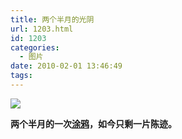 ```yaml
---
title: 两个半月的光阴
url: 1203.html
id: 1203
categories:
  - 图片
date: 2010-02-01 13:46:49
tags:
---
```


![](http://photo.guolaijie.com/rooufer/attachments/month_1002/b201022134224.jpg)  

**两个半月的一次[涂鸦](http://www.rooufer.cn/?p=1160)，如今只剩一片陈迹。**